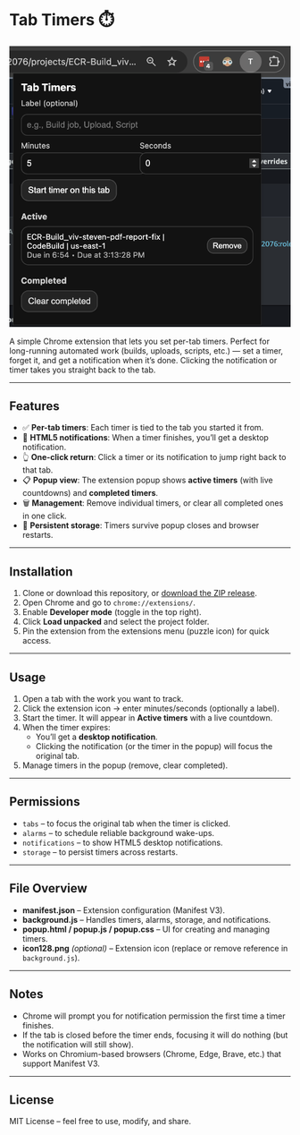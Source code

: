 # Tab Timers ⏱️

![Screenshot of Tab Timers extension popup](docs/screenshot.png)

A simple Chrome extension that lets you set per-tab timers. Perfect for long-running automated work (builds, uploads, scripts, etc.) — set a timer, forget it, and get a notification when it’s done. Clicking the notification or timer takes you straight back to the tab.

---

## Features
- ✅ **Per-tab timers**: Each timer is tied to the tab you started it from.  
- 🔔 **HTML5 notifications**: When a timer finishes, you’ll get a desktop notification.  
- 👆 **One-click return**: Click a timer or its notification to jump right back to that tab.  
- 📋 **Popup view**: The extension popup shows **active timers** (with live countdowns) and **completed timers**.  
- 🗑️ **Management**: Remove individual timers, or clear all completed ones in one click.  
- 💾 **Persistent storage**: Timers survive popup closes and browser restarts.

---

## Installation
1. Clone or download this repository, or [download the ZIP release](#).  
2. Open Chrome and go to `chrome://extensions/`.  
3. Enable **Developer mode** (toggle in the top right).  
4. Click **Load unpacked** and select the project folder.  
5. Pin the extension from the extensions menu (puzzle icon) for quick access.

---

## Usage
1. Open a tab with the work you want to track.  
2. Click the extension icon → enter minutes/seconds (optionally a label).  
3. Start the timer. It will appear in **Active timers** with a live countdown.  
4. When the timer expires:  
   - You’ll get a **desktop notification**.  
   - Clicking the notification (or the timer in the popup) will focus the original tab.  
5. Manage timers in the popup (remove, clear completed).

---

## Permissions
- `tabs` – to focus the original tab when the timer is clicked.  
- `alarms` – to schedule reliable background wake-ups.  
- `notifications` – to show HTML5 desktop notifications.  
- `storage` – to persist timers across restarts.

---

## File Overview
- **manifest.json** – Extension configuration (Manifest V3).  
- **background.js** – Handles timers, alarms, storage, and notifications.  
- **popup.html / popup.js / popup.css** – UI for creating and managing timers.  
- **icon128.png** *(optional)* – Extension icon (replace or remove reference in `background.js`).  

---

## Notes
- Chrome will prompt you for notification permission the first time a timer finishes.  
- If the tab is closed before the timer ends, focusing it will do nothing (but the notification will still show).  
- Works on Chromium-based browsers (Chrome, Edge, Brave, etc.) that support Manifest V3.  

---

## License
MIT License – feel free to use, modify, and share.
